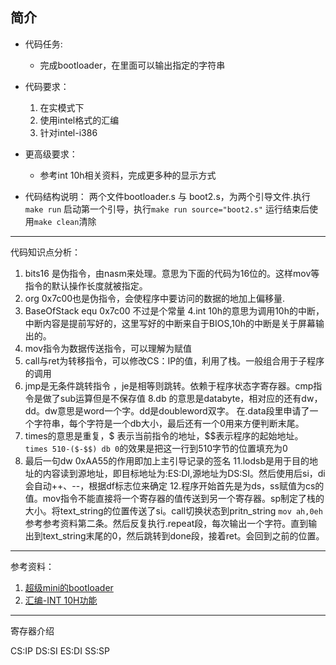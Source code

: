 ## 简介

- 代码任务:
    - 完成bootloader，在里面可以输出指定的字符串
- 代码要求：
    1. 在实模式下
    2. 使用intel格式的汇编
    3. 针对intel-i386
- 更高级要求：
    - 参考int 10h相关资料，完成更多种的显示方式

- 代码结构说明：
两个文件bootloader.s 与 boot2.s，为两个引导文件.执行`make run` 启动第一个引导，执行`make run source="boot2.s"`
运行结束后使用`make clean`清除
---

代码知识点分析：
1. bits16 是伪指令，由nasm来处理。意思为下面的代码为16位的。这样mov等指令的默认操作长度就被指定。
2. org 0x7c00也是伪指令，会使程序中要访问的数据的地加上偏移量.
3. BaseOfStack equ 0x7c00 不过是个常量
4.int 10h的意思为调用10h的中断，中断内容是提前写好的，这里写好的中断来自于BIOS,10h的中断是关于屏幕输出的。
5. mov指令为数据传送指令，可以理解为赋值
6. call与ret为转移指令，可以修改CS：IP的值，利用了栈。一般组合用于子程序的调用
7. jmp是无条件跳转指令 ，je是相等则跳转。依赖于程序状态字寄存器。cmp指令是做了sub运算但是不保存值
8.db 的意思是databyte，相对应的还有dw，dd。dw意思是word一个字。dd是doubleword双字。
在.data段里申请了一个字符串，每个字符是一个db大小，最后还有一个0用来方便判断末尾。
9.  times的意思是重复，\$ 表示当前指令的地址，\$\$表示程序的起始地址。`times 510-($-$$) db 0`的效果是把这一行到510字节的位置填充为0
10. 最后一句dw 0xAA55的作用即加上主引导记录的签名
11.lodsb是用于目的地址的内容读到源地址，即目标地址为:ES:DI,源地址为DS:SI。然后使用后si，di会自动++、--，根据df标志位来确定
12.程序开始首先是为ds，ss赋值为cs的值。mov指令不能直接将一个寄存器的值传送到另一个寄存器。sp制定了栈的大小。将text_string的位置传送了si。call切换状态到pritn_string
`mov ah,0eh`参考参考资料第二条。然后反复执行.repeat段，每次输出一个字符。直到输出到text_string末尾的0，然后跳转到done段，接着ret。会回到之前的位置。

---
参考资料：
1. [超级mini的bootloader](http://haiyangxu.github.io/posts/2014/2014-05-21-write_a_mini_OS.html)
2. [汇编-INT 10H功能](https://www.cnblogs.com/magic-cube/archive/2011/10/19/2217676.html)


---

寄存器介绍

CS:IP
DS:SI 
ES:DI
SS:SP


